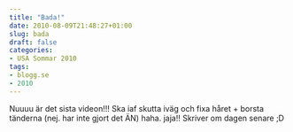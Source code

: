 ```yaml
---
title: "Bada!"
date: 2010-08-09T21:48:27+01:00
slug: bada
draft: false
categories:
- USA Sommar 2010
tags:
- blogg.se
- 2010
---
```

Nuuuu är det sista videon!!! Ska iaf skutta iväg och fixa håret + borsta tänderna (nej. har inte gjort det ÄN) haha. jaja!! Skriver om dagen senare ;D